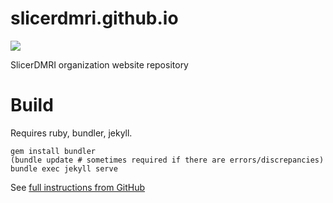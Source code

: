 # slicerdmri.github.io

 [![][deployment-img]][deployment-link]

[deployment-img]: https://github.com/SlicerDMRI/slicerdmri.github.io/actions/workflows/pages/pages-build-deployment/badge.svg
[deployment-link]: https://dmri.slicer.org/

SlicerDMRI organization website repository

# Build

Requires ruby, bundler, jekyll. 

```
gem install bundler
(bundle update # sometimes required if there are errors/discrepancies)
bundle exec jekyll serve
```

See [full instructions from GitHub](https://help.github.com/articles/setting-up-your-github-pages-site-locally-with-jekyll)
